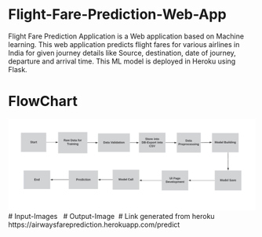 # Flight-Fare-Prediction-Web-App
Flight Fare Prediction Application is a Web application based on Machine learning. This web application predicts flight fares for various airlines in India for given journey details like Source, destination, date of journey, departure and arrival time. This ML model is deployed in Heroku using Flask.
# FlowChart
<img src="https://github.com/shivisingla/airwayspriceprediction/blob/main/Flowchart.png">
# Input-Images
<img src="">
<img src="">
# Output-Image
<img src="">
# Link generated from heroku
https://airwaysfareprediction.herokuapp.com/predict
